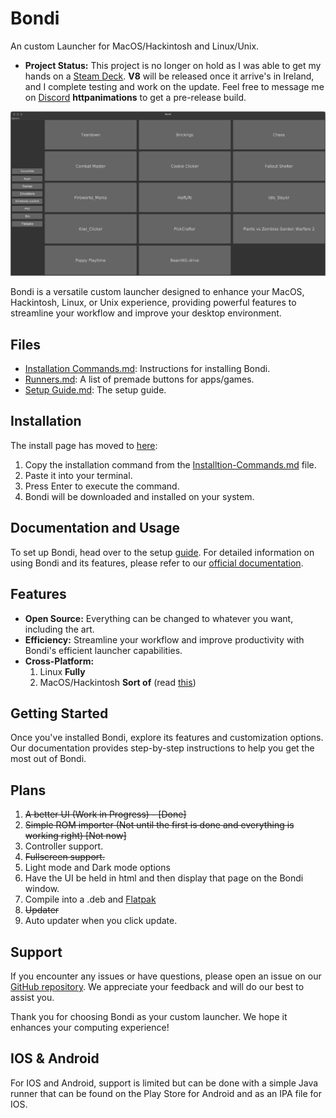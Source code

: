 # Bondi 
An custom Launcher for MacOS/Hackintosh and Linux/Unix.

- **Project Status:** This project is no longer on hold as I was able to get my hands on a [Steam Deck](https://store.steampowered.com/steamdeck). **V8** will be released once it arrive's in Ireland, and I complete testing and work on the update. Feel free to message me on [Discord](https://discord.com/app) **httpanimations** to get a pre-release build.

![Bondi Screenshot](Photos/Screenshot%20from%202023-10-13%2019-50-41.png)

Bondi is a versatile custom launcher designed to enhance your MacOS, Hackintosh, Linux, or Unix experience, providing powerful features to streamline your workflow and improve your desktop environment.

## Files
- [Installation Commands.md](Installtion-Commands.md): Instructions for installing Bondi.
- [Runners.md](Runners.md): A list of premade buttons for apps/games.
- [Setup Guide.md](Setup-Guide.md): The setup guide.

## Installation

The install page has moved to [here](Installation-Commands.md):

1. Copy the installation command from the [Installtion-Commands.md](Installation-Commands.md) file.
2. Paste it into your terminal.
3. Press Enter to execute the command.
4. Bondi will be downloaded and installed on your system.

## Documentation and Usage

To set up Bondi, head over to the setup [guide](Setup-Guide.md). For detailed information on using Bondi and its features, please refer to our [official documentation](https://httpanimation.github.io/Bondi/).

## Features

- **Open Source:** Everything can be changed to whatever you want, including the art.
- **Efficiency:** Streamline your workflow and improve productivity with Bondi's efficient launcher capabilities.
- **Cross-Platform:**
  1) Linux **Fully**
  2) MacOS/Hackintosh **Sort of** (read [this](More/MacOS-Hackintosh-More.md))

## Getting Started

Once you've installed Bondi, explore its features and customization options. Our documentation provides step-by-step instructions to help you get the most out of Bondi.

## Plans

1. ~~A better UI (Work in Progress) - [Done]~~
2. ~~Simple ROM importer (Not until the first is done and everything is working right) [Not now]~~
3. Controller support.
4. ~~Fullscreen support.~~
5. Light mode and Dark mode options
6. Have the UI be held in html and then display that page on the Bondi window.
7. Compile into a .deb and [Flatpak](https://flatpak.org/)
8. ~~Updater~~
9. Auto updater when you click update.

## Support

If you encounter any issues or have questions, please open an issue on our [GitHub repository](https://github.com/HttpAnimation/Bondi/issues). We appreciate your feedback and will do our best to assist you.

Thank you for choosing Bondi as your custom launcher. We hope it enhances your computing experience!

## IOS & Android

For IOS and Android, support is limited but can be done with a simple Java runner that can be found on the Play Store for Android and as an IPA file for IOS.
